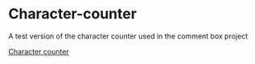 # Character-counter
A test version of the character counter used in the comment box project

[Character counter](https://psydwinder.github.io/Character-counter/)
